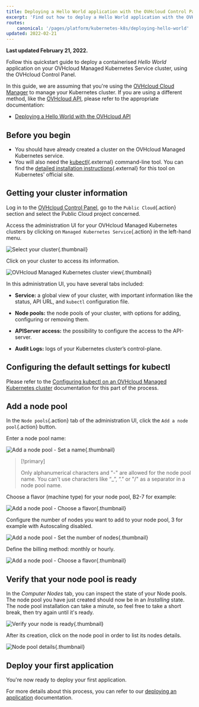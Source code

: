 ```yaml
---
title: Deploying a Hello World application with the OVHcloud Control Panel
excerpt: 'Find out how to deploy a Hello World application with the OVHcloud Control Panel'
routes:
    canonical: '/pages/platform/kubernetes-k8s/deploying-hello-world'
updated: 2022-02-21
---
```


**Last updated February 21, 2022.**

Follow this quickstart guide to deploy a containerised *Hello World* application on your OVHcloud Managed Kubernetes Service cluster, using the OVHcloud Control Panel.

In this guide, we are assuming that you're using the [OVHcloud Cloud Manager](https://ca.ovh.com/auth/?action=gotomanager&from=https://www.ovh.com/world/&ovhSubsidiary=ws) to manage your Kubernetes cluster. If you are using a different method, like the [OVHcloud API](https://api.ovh.com/), please refer to the appropriate documentation:

- [Deploying a Hello World with the OVHcloud API](/pages/platform/kubernetes-k8s/deploying-hello-world-ovh-api/)

## Before you begin

* You should have already created a cluster on the OVHcloud Managed Kubernetes service.
* You will also need the [kubectl](https://kubernetes.io/docs/reference/kubectl/overview/){.external} command-line tool. You can find the [detailed installation instructions](https://kubernetes.io/docs/tasks/tools/install-kubectl/){.external} for this tool on Kubernetes' official site.

## Getting your cluster information

Log in to the [OVHcloud Control Panel](https://ca.ovh.com/auth/?action=gotomanager&from=https://www.ovh.com/world/&ovhSubsidiary=ws), go to the `Public Cloud`{.action} section and select the Public Cloud project concerned.

Access the administration UI for your OVHcloud Managed Kubernetes clusters by clicking on `Managed Kubernetes Service`{.action} in the left-hand menu.

![Select your cluster](images/select-cluster.png){.thumbnail}

Click on your cluster to access its information.

![OVHcloud Managed Kubernetes cluster view](images/cluster-infos.png){.thumbnail}

In this administration UI, you have several tabs included:

- **Service:** a global view of your cluster, with important information like the status, API URL, and `kubectl` configuration file.

- **Node pools:** the node pools of your cluster, with options for adding, configuring or removing them.

- **APIServer access:** the possibility to configure the access to the API-server.

- **Audit Logs:** logs of your Kubernetes cluster’s control-plane.

## Configuring the default settings for kubectl

Please refer to the [Configuring kubectl on an OVHcloud Managed Kubernetes cluster](/pages/platform/kubernetes-k8s/configuring-kubectl-on-an-ovh-managed-kubernetes-cluster) documentation for this part of the process.

## Add a node pool

In the `Node pools`{.action} tab of the administration UI, click the `Add a node pool`{.action} button.

Enter a node pool name:

![Add a node pool - Set a name](images/add-node-pool1.png){.thumbnail}

> [!primary]
>
> Only alphanumerical characters and "-" are allowed for the node pool name. You can’t use characters like “_”, “.” or "/" as a separator in a node pool name.

Choose a flavor (machine type) for your node pool, B2-7 for example:

![Add a node pool - Choose a flavor](images/add-node-pool2.png){.thumbnail}

Configure the number of nodes you want to add to your node pool, 3 for example with Autoscaling disabled.

![Add a node pool - Set the number of nodes](images/add-node-pool3.png){.thumbnail}

Define the billing method: monthly or hourly.

![Add a node pool - Choose a flavor](images/add-node-pool4.png){.thumbnail}

## Verify that your node pool is ready

In the *Computer Nodes* tab, you can inspect the state of your Node pools. The node pool you have just created should now be in an *Installing* state. The node pool installation can take a minute, so feel free to take a short break, then try again until it's ready.

![Verify your node is ready](images/node-pool-status.png){.thumbnail}

After its creation, click on the node pool in order to list its nodes details.

![Node pool details](images/node-pool.png){.thumbnail}

## Deploy your first application

You're now ready to deploy your first application.

For more details about this process, you can refer to our [deploying an application](/pages/platform/kubernetes-k8s/deploying-an-application) documentation.
